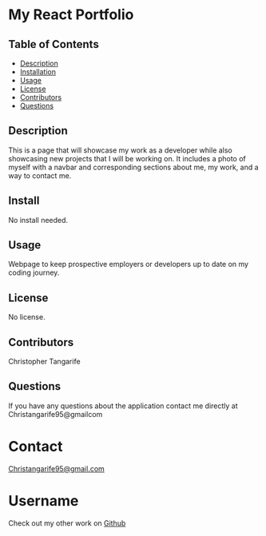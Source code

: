 # My React Portfolio #

  ## Table of Contents
* [Description](#description)
* [Installation](#installation)
* [Usage](#usage)
* [License](#license)
* [Contributors](#contributors)
* [Questions](#questions)

## Description
This is a page that will showcase my work as a developer while also showcasing new projects that I will be working on. It includes a photo of myself with a navbar and corresponding sections about me, my work, and a way to contact me. 
## Install
No install needed.
## Usage
Webpage to keep prospective employers or developers up to date on my coding journey.
## License
No license.
## Contributors
Christopher Tangarife
## Questions
If you have any questions about the application contact me directly at Christangarife95@gmailcom 
# Contact
Christangarife95@gmail.com 
# Username
Check out my other work on [Github](https://github.com/ChrisCodes54)